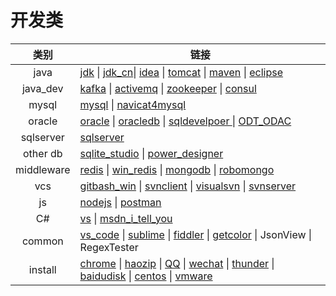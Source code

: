# 开发类
|类别|链接|
|:-:|-|
|java|[jdk](https://www.oracle.com/technetwork/java/javase/downloads/index.html) \| [jdk_cn](https://www.oracle.com/technetwork/cn/java/javase/downloads/index.html)\| [idea](https://www.jetbrains.com/idea/) \| [tomcat](http://tomcat.apache.org/) \| [maven](http://maven.apache.org/download.cgi) \| [eclipse](https://www.eclipse.org/downloads/) |
|java_dev| [kafka](http://kafka.apache.org/) \| [activemq](http://activemq.apache.org/) \| [zookeeper](https://zookeeper.apache.org/) \| [consul](https://www.consul.io/) |
|mysql|[mysql](https://www.mysql.com/downloads/) \| [navicat4mysql](https://www.navicat.com.cn/)|
|oracle|[oracle](https://www.oracle.com/cn/downloads/) \| [oracledb](https://www.oracle.com/technetwork/cn/database/enterprise-edition/downloads/index.html) \| [sqldevelpoer ](https://www.oracle.com/technetwork/cn/developer-tools/sql-developer/downloads/index.html) \| [ODT_ODAC](https://www.oracle.com/technetwork/cn/topics/dotnet/whatsnew/index.html) |
|sqlserver| [sqlserver](https://msdn.itellyou.cn/) |
|other db| [sqlite_studio](https://sqlitestudio.pl/index.rvt?act=download) \| [power_designer](http://powerdesigner.de/) |
|middleware|[redis](https://redis.io/) \| [win_redis](https://github.com/microsoftarchive/redis/releases) \| [mongodb](https://www.mongodb.com/) \| [robomongo](https://robomongo.org/) |
|vcs|[gitbash_win](https://gitforwindows.org/) \| [svnclient](https://tortoisesvn.net/) \| [visualsvn](https://www.visualsvn.com/visualsvn/download/) \| [svnserver](https://www.collab.net/downloads/subversion) |
|js|[nodejs](http://nodejs.cn/) \| [postman](https://www.getpostman.com/downloads/)|
|C#|[vs](https://visualstudio.microsoft.com/zh-hans/downloads/) \| [msdn_i_tell_you](https://msdn.itellyou.cn/)|
|common|[vs_code](https://code.visualstudio.com/) \| [sublime](http://www.sublimetext.com/) \| [fiddler](https://www.telerik.com/fiddler)  \| [getcolor](https://www.wincatalog.com/getcolor.html) \| JsonView \| RegexTester |
|install|[chrome](https://www.google.cn/chrome/) \| [haozip](http://haozip.2345.cc/) \| [QQ](https://im.qq.com/index.shtml) \| [wechat](https://pc.weixin.qq.com/?t=win_weixin) \| [thunder](https://dl.xunlei.com/) \| [baidudisk](http://pan.baidu.com/download) \| [centos](https://www.centos.org/download/) \| [vmware](https://www.vmware.com/cn.html) |
